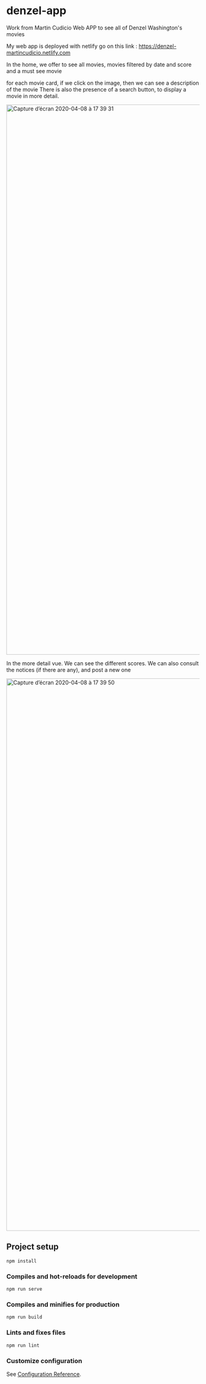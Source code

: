 # denzel-app

Work from Martin Cudicio
Web APP to see all of Denzel Washington's movies

My web app is deployed with netlify
go on this link : https://denzel-martincudicio.netlify.com

In the home, we offer to see all movies, movies filtered by date and score and a must see movie

for each movie card, if we click on the image, then we can see a description of the movie
There is also the presence of a search button, to display a movie in more detail.

<img width="1434" alt="Capture d’écran 2020-04-08 à 17 39 31" src="https://user-images.githubusercontent.com/52409311/78804048-fedf8f80-79bf-11ea-83bf-92e006672edf.png">

In the more detail vue. We can see the different scores. We can also consult the notices (if there are any), and post a new one

<img width="1440" alt="Capture d’écran 2020-04-08 à 17 39 50" src="https://user-images.githubusercontent.com/52409311/78804208-26cef300-79c0-11ea-940b-b7c7bb4101c3.png">


## Project setup
```
npm install
```

### Compiles and hot-reloads for development
```
npm run serve
```

### Compiles and minifies for production
```
npm run build
```

### Lints and fixes files
```
npm run lint
```

### Customize configuration
See [Configuration Reference](https://cli.vuejs.org/config/).
